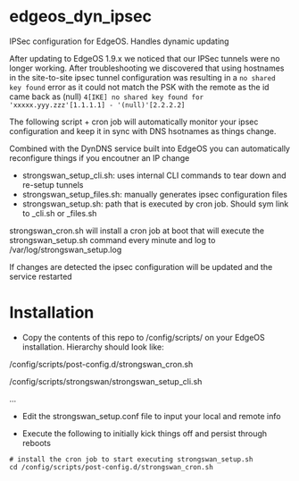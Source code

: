 # edgeos_dyn_ipsec
IPSec configuration for EdgeOS.  Handles dynamic updating

After updating to EdgeOS 1.9.x we noticed that our IPSec tunnels were no longer working.  After
troubleshooting we discovered that using hostnames in the site-to-site ipsec tunnel configuration
was resulting in a `no shared key found` error as it could not match the PSK with the remote as the id came back as (null)
`4[IKE] no shared key found for 'xxxxx.yyy.zzz'[1.1.1.1] - '(null)'[2.2.2.2]`

The following script + cron job will automatically monitor your ipsec configuration and keep it in sync
with DNS hsotnames as things change.

Combined with the DynDNS service built into EdgeOS you can automatically reconfigure things if you encoutner an IP change

- strongswan_setup_cli.sh: uses internal CLI commands to tear down and re-setup tunnels
- strongswan_setup_files.sh: manually generates ipsec configuration files
- strongswan_setup.sh: path that is executed by cron job.  Should sym link to _cli.sh or _files.sh

strongswan_cron.sh will install a cron job at boot that will execute the strongswan_setup.sh
command every minute and log to /var/log/strongswan_setup.log

If changes are detected the ipsec configuration will be updated and the service restarted

# Installation
- Copy the contents of this repo to /config/scripts/ on your EdgeOS installation.  Hierarchy should look like:

/config/scripts/post-config.d/strongswan_cron.sh

/config/scripts/strongswan/strongswan_setup_cli.sh

...

- Edit the strongswan_setup.conf file to input your local and remote info

- Execute the following to initially kick things off and persist through reboots
```
# install the cron job to start executing strongswan_setup.sh
cd /config/scripts/post-config.d/strongswan_cron.sh
```
